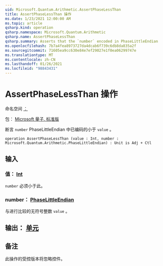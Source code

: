 ```yaml
---
uid: Microsoft.Quantum.Arithmetic.AssertPhaseLessThan
title: AssertPhaseLessThan 操作
ms.date: 1/23/2021 12:00:00 AM
ms.topic: article
qsharp.kind: operation
qsharp.namespace: Microsoft.Quantum.Arithmetic
qsharp.name: AssertPhaseLessThan
qsharp.summary: Asserts that the `number` encoded in PhaseLittleEndian is less than `value`.
ms.openlocfilehash: 7b7a4fea8973727da4dcab6f739c6db8da835a2f
ms.sourcegitcommit: 71605ea9cc630e84e7ef29027e1f0ea06299747e
ms.translationtype: MT
ms.contentlocale: zh-CN
ms.lasthandoff: 01/26/2021
ms.locfileid: "98843431"
---
```

# <a name="assertphaselessthan-operation"></a>AssertPhaseLessThan 操作

命名空间 [：](xref:Microsoft.Quantum.Arithmetic)

包： [Microsoft 量子. 标准版](https://nuget.org/packages/Microsoft.Quantum.Standard)


断言 `number` PhaseLittleEndian 中已编码的小于 `value` 。

```qsharp
operation AssertPhaseLessThan (value : Int, number : Microsoft.Quantum.Arithmetic.PhaseLittleEndian) : Unit is Adj + Ctl
```


## <a name="input"></a>输入

### <a name="value--int"></a>值： [Int](xref:microsoft.quantum.lang-ref.int)

`number` 必须小于此。


### <a name="number--phaselittleendian"></a>number： [PhaseLittleEndian](xref:Microsoft.Quantum.Arithmetic.PhaseLittleEndian)

与进行比较的无符号整数 `value` 。



## <a name="output--unit"></a>输出： [单元](xref:microsoft.quantum.lang-ref.unit)



## <a name="remarks"></a>备注

此操作的受控版本将忽略控件。